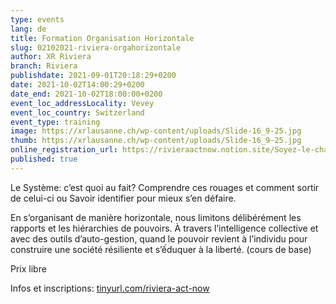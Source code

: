 ```yaml
---
type: events
lang: de
title: Formation Organisation Horizontale
slug: 02102021-riviera-orgahorizontale
author: XR Riviera
branch: Riviera
publishdate: 2021-09-01T20:18:29+0200
date: 2021-10-02T14:00:29+0200
date_end: 2021-10-02T18:00:00+0200
event_loc_addressLocality: Vevey
event_loc_country: Switzerland
event_type: training
image: https://xrlausanne.ch/wp-content/uploads/Slide-16_9-25.jpg
thumb: https://xrlausanne.ch/wp-content/uploads/Slide-16_9-25.jpg
online_registration_url: https://rivieraactnow.notion.site/Soyez-le-changement-09402a28bd774b00aa6b4a426fce416e
published: true
---
```

Le Système: c’est quoi au fait? Comprendre ces rouages et comment sortir de celui-ci ou Savoir identifier pour mieux s’en défaire.

En s’organisant de manière horizontale, nous limitons délibérément les rapports et les hiérarchies de pouvoirs. À travers l’intelligence collective et avec des outils d’auto-gestion, quand le pouvoir revient à l’individu pour construire une société résiliente et s’ếduquer à la liberté. (cours de base)

Prix libre

Infos et inscriptions: [tinyurl.com/riviera-act-now](https://tinyurl.com/riviera-act-now?fbclid=IwAR2JcD_PLW71JtjQT7KVBNu5b2byd3u6QQUAm1eGjZlvEQm9RkSEcnh1f5k)